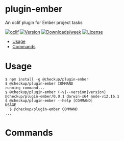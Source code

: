 # plugin-ember

An oclif plugin for Ember project tasks

[![oclif](https://img.shields.io/badge/cli-oclif-brightgreen.svg)](https://oclif.io)
[![Version](https://img.shields.io/npm/v/plugin-ember.svg)](https://npmjs.org/package/plugin-ember)
[![Downloads/week](https://img.shields.io/npm/dw/plugin-ember.svg)](https://npmjs.org/package/plugin-ember)
[![License](https://img.shields.io/npm/l/plugin-ember.svg)](https://github.com/https://github.com/checkupjs/checkup/https://github.com/checkupjs/checkup/blob/master/package.json)

<!-- toc -->

- [Usage](#usage)
- [Commands](#commands)
<!-- tocstop -->

# Usage

<!-- usage -->

```sh-session
$ npm install -g @checkup/plugin-ember
$ @checkup/plugin-ember COMMAND
running command...
$ @checkup/plugin-ember (-v|--version|version)
@checkup/plugin-ember/0.0.1 darwin-x64 node-v12.16.1
$ @checkup/plugin-ember --help [COMMAND]
USAGE
  $ @checkup/plugin-ember COMMAND
...
```

<!-- usagestop -->

# Commands

<!-- commands -->

<!-- commandsstop -->
